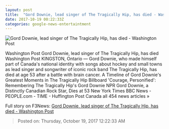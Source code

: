 ```yaml
---
layout: post
title:  "Gord Downie, lead singer of The Tragically Hip, has died - Washington Post"
date: 2017-10-19 00:22:33Z
categories: google-news-entertaintment
---
```


![Gord Downie, lead singer of The Tragically Hip, has died - Washington Post](https://img.washingtonpost.com/rf/image_1484w/2010-2019/Wires/Online/2017-10-19/AP/Images/Obit_Music_Gord_Downie_73867.jpg-65a5b.jpg?t=20170517)

Washington Post Gord Downie, lead singer of The Tragically Hip, has died Washington Post KINGSTON, Ontario — Gord Downie, who made himself part of Canada's national identity with songs about hockey and small towns as lead singer and songwriter of iconic rock band The Tragically Hip, has died at age 53 after a battle with brain cancer. A Timeline of Gord Downie's Greatest Moments in The Tragically Hip Billboard 'Courage, Personified': Remembering The Tragically Hip's Gord Downie NPR Gord Downie, a Distinctly Canadian Rock Star, Dies at 53 New York Times BBC News - PEOPLE.com - TIME - Huffington Post Canada all 454 news articles »


Full story on F3News: [Gord Downie, lead singer of The Tragically Hip, has died - Washington Post](http://www.f3nws.com/n/h2dthD)

> Posted on: Thursday, October 19, 2017 12:22:33 AM
